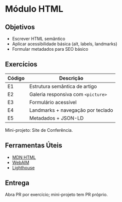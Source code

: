 # Módulo HTML

## Objetivos
- Escrever HTML semântico
- Aplicar acessibilidade básica (alt, labels, landmarks)
- Formular metadados para SEO básico

## Exercícios
| Código | Descrição |
|--------|-----------|
| E1 | Estrutura semântica de artigo |
| E2 | Galeria responsiva com `<picture>` |
| E3 | Formulário acessível |
| E4 | Landmarks + navegação por teclado |
| E5 | Metadados + JSON-LD |

Mini-projeto: Site de Conferência.

## Ferramentas Úteis
- [MDN HTML](https://developer.mozilla.org/en-US/docs/Web/HTML)
- [WebAIM](https://webaim.org/)
- [Lighthouse](https://developers.google.com/web/tools/lighthouse)

## Entrega
Abra PR por exercício; mini-projeto tem PR próprio.